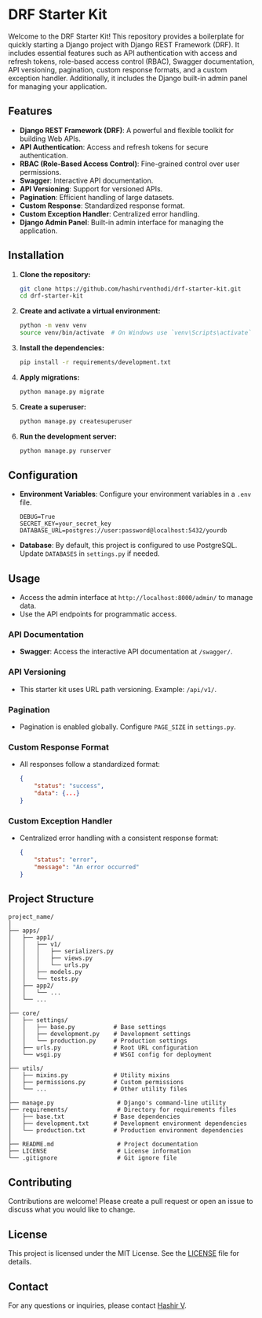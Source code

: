 # DRF Starter Kit

Welcome to the DRF Starter Kit! This repository provides a boilerplate for quickly starting a Django project with Django REST Framework (DRF). It includes essential features such as API authentication with access and refresh tokens, role-based access control (RBAC), Swagger documentation, API versioning, pagination, custom response formats, and a custom exception handler. Additionally, it includes the Django built-in admin panel for managing your application.

## Features

- **Django REST Framework (DRF)**: A powerful and flexible toolkit for building Web APIs.
- **API Authentication**: Access and refresh tokens for secure authentication.
- **RBAC (Role-Based Access Control)**: Fine-grained control over user permissions.
- **Swagger**: Interactive API documentation.
- **API Versioning**: Support for versioned APIs.
- **Pagination**: Efficient handling of large datasets.
- **Custom Response**: Standardized response format.
- **Custom Exception Handler**: Centralized error handling.
- **Django Admin Panel**: Built-in admin interface for managing the application.


## Installation

1. **Clone the repository:**
    ```sh
    git clone https://github.com/hashirventhodi/drf-starter-kit.git
    cd drf-starter-kit
    ```

2. **Create and activate a virtual environment:**
    ```sh
    python -m venv venv
    source venv/bin/activate  # On Windows use `venv\Scripts\activate`
    ```

3. **Install the dependencies:**
    ```sh
    pip install -r requirements/development.txt
    ```

4. **Apply migrations:**
    ```sh
    python manage.py migrate
    ```

5. **Create a superuser:**
    ```sh
    python manage.py createsuperuser
    ```

6. **Run the development server:**
    ```sh
    python manage.py runserver
    ```

## Configuration

- **Environment Variables**: Configure your environment variables in a `.env` file.
    ```
    DEBUG=True
    SECRET_KEY=your_secret_key
    DATABASE_URL=postgres://user:password@localhost:5432/yourdb
    ```

- **Database**: By default, this project is configured to use PostgreSQL. Update `DATABASES` in `settings.py` if needed.

## Usage
- Access the admin interface at `http://localhost:8000/admin/` to manage data.
- Use the API endpoints for programmatic access.

### API Documentation

- **Swagger**: Access the interactive API documentation at `/swagger/`.

### API Versioning

- This starter kit uses URL path versioning. Example: `/api/v1/`.

### Pagination

- Pagination is enabled globally. Configure `PAGE_SIZE` in `settings.py`.

### Custom Response Format

- All responses follow a standardized format:
    ```json
    {
        "status": "success",
        "data": {...}
    }
    ```

### Custom Exception Handler

- Centralized error handling with a consistent response format:
    ```json
    {
        "status": "error",
        "message": "An error occurred"
    }
    ```

## Project Structure
```
project_name/
│
├── apps/
│   ├── app1/
│   │   ├── v1/
│   │   │   ├── serializers.py
│   │   │   ├── views.py
│   │   │   └── urls.py
│   │   ├── models.py
│   │   └── tests.py
│   ├── app2/
│   │   └── ...
│   └── ...
│
├── core/
│   ├── settings/
│   │   ├── base.py           # Base settings
│   │   ├── development.py    # Development settings
│   │   └── production.py     # Production settings
│   ├── urls.py               # Root URL configuration
│   └── wsgi.py               # WSGI config for deployment
│
├── utils/
│   ├── mixins.py             # Utility mixins
│   ├── permissions.py        # Custom permissions
│   └── ...                   # Other utility files
│
├── manage.py                  # Django's command-line utility
├── requirements/              # Directory for requirements files
│   ├── base.txt              # Base dependencies
│   ├── development.txt       # Development environment dependencies
│   └── production.txt        # Production environment dependencies
│
├── README.md                  # Project documentation
├── LICENSE                    # License information
└── .gitignore                 # Git ignore file

```


## Contributing

Contributions are welcome! Please create a pull request or open an issue to discuss what you would like to change.

## License

This project is licensed under the MIT License. See the [LICENSE](LICENSE) file for details.

## Contact

For any questions or inquiries, please contact [Hashir V](mailto:hashirventhodi@example.com).

